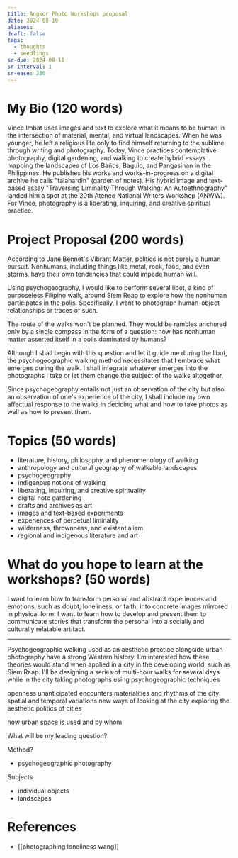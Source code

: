 ```yaml
---
title: Angkor Photo Workshops proposal
date: 2024-08-10
aliases: 
draft: false
tags:
  - thoughts
  - seedlings
sr-due: 2024-08-11
sr-interval: 1
sr-ease: 230
---
```

# My Bio (120 words)

Vince Imbat uses images and text to explore what it means to be human in the intersection of material, mental, and virtual landscapes. When he was younger, he left a religious life only to find himself returning to the sublime through writing and photography. Today, Vince practices contemplative photography, digital gardening, and walking to create hybrid essays mapping the landscapes of Los Baños, Baguio, and Pangasinan in the Philippines. He publishes his works and works-in-progress on a digital archive he calls "talahardin" (garden of notes). His hybrid image and text-based essay "Traversing Liminality Through Walking: An Autoethnography" landed him a spot at the 20th Ateneo National Writers Workshop (ANWW). For Vince, photography is a liberating, inquiring, and creative spiritual practice.

# Project Proposal (200 words)

According to Jane Bennet's Vibrant Matter, politics is not purely a human pursuit. Nonhumans, including things like metal, rock, food, and even storms, have their own tendencies that could impede human will.

Using psychogeography, I would like to perform several libot, a kind of purposeless Filipino walk, around Siem Reap to explore how the nonhuman participates in the polis. Specifically, I want to photograph human-object relationships or traces of such.

The route of the walks won't be planned. They would be rambles anchored only by a single compass in the form of a question: how has nonhuman matter asserted itself in a polis dominated by humans?

Although I shall begin with this question and let it guide me during the libot, the psychogeographic walking method necessitates that I embrace what emerges during the walk. I shall integrate whatever emerges into the photographs I take or let them change the subject of the walks altogether.

Since psychogeography entails not just an observation of the city but also an observation of one's experience of the city, I shall include my own affectual response to the walks in deciding what and how to take photos as well as how to present them.

# Topics (50 words)

- literature, history, philosophy, and phenomenology of walking
- anthropology and cultural geography of walkable landscapes
- psychogeography
- indigenous notions of walking
- liberating, inquiring, and creative spirituality
- digital note gardening
- drafts and archives as art
- images and text-based experiments
- experiences of perpetual liminality
- wilderness, thrownness, and existentialism
- regional and indigenous literature and art

# What do you hope to learn at the workshops? (50 words)

I want to learn how to transform personal and abstract experiences and emotions, such as doubt, loneliness, or faith, into concrete images mirrored in physical form. I want to learn how to develop and present them to communicate stories that transform the personal into a socially and culturally relatable artifact.

***

Psychogeographic walking used as an aesthetic practice alongside urban photography have a strong Western history. I'm interested how these theories would stand when applied in a city in the developing world, such as Siem Reap. I'll be designing a series of multi-hour walks for several days while in the city taking photographs using psychogeographic techniques

openness
unanticipated encounters
materialities and rhythms of the city
spatial and temporal variations
new ways of looking at the city
exploring the aesthetic politics of cities

how urban space is used and by whom

What will be my leading question?

Method?
- psychogeographic photography

Subjects
- individual objects
- landscapes

# References

- [[photographing loneliness wang]]